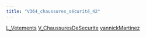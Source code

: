```yaml
---
title: "V364_chaussures_sécurité_42"
---
```


[L_Vetements](notes/equipements/L_Vetements.md) [V_ChaussuresDeSecurite](notes/equipements/vetements/V_ChaussuresDeSecurite.md) [yannickMartinez](notes/utilisateurs/beneficiaires/yannickMartinez.md)
